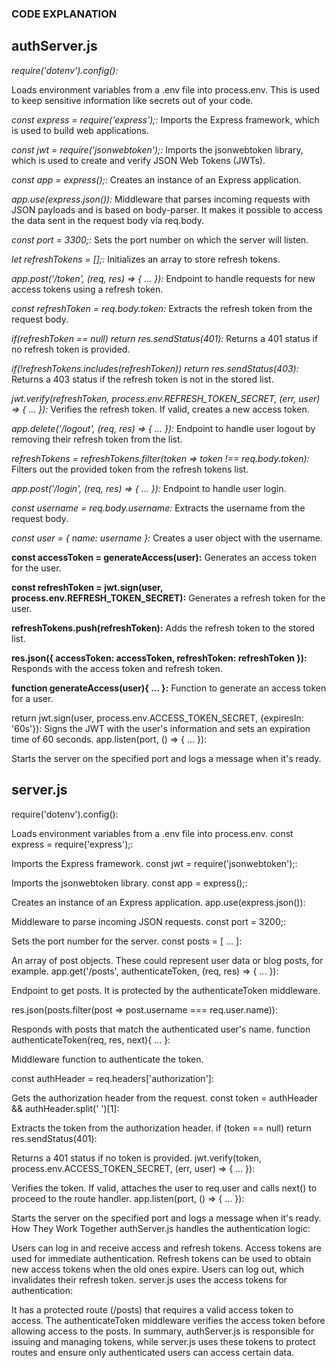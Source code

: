 ### CODE EXPLANATION

## **authServer.js**
*require('dotenv').config():*

Loads environment variables from a .env file into process.env. This is used to keep sensitive information like secrets out of your code.

*const express = require('express');:*
Imports the Express framework, which is used to build web applications.

*const jwt = require('jsonwebtoken');:*
Imports the jsonwebtoken library, which is used to create and verify JSON Web Tokens (JWTs).


*const app = express();:*
Creates an instance of an Express application.

*app.use(express.json()):*
Middleware that parses incoming requests with JSON payloads and is based on body-parser. It makes it possible to access the data sent in the request body via req.body.

*const port = 3300;:*
Sets the port number on which the server will listen.

*let refreshTokens = [];:*
Initializes an array to store refresh tokens.

*app.post('/token', (req, res) => { ... }):*
Endpoint to handle requests for new access tokens using a refresh token.

*const refreshToken = req.body.token:*
Extracts the refresh token from the request body.

*if(refreshToken == null) return res.sendStatus(401):*
Returns a 401 status if no refresh token is provided.

*if(!refreshTokens.includes(refreshToken)) return res.sendStatus(403):*
Returns a 403 status if the refresh token is not in the stored list.

*jwt.verify(refreshToken, process.env.REFRESH_TOKEN_SECRET, (err, user) => { ... }):*
Verifies the refresh token. If valid, creates a new access token.

*app.delete('/logout', (req, res) => { ... }):*
Endpoint to handle user logout by removing their refresh token from the list.

*refreshTokens = refreshTokens.filter(token => token !== req.body.token):*
Filters out the provided token from the refresh tokens list.

*app.post('/login', (req, res) => { ... }):*
Endpoint to handle user login.

*const username = req.body.username:*
Extracts the username from the request body.

*const user = { name: username }:*
Creates a user object with the username.

**const accessToken = generateAccess(user):**
Generates an access token for the user.

**const refreshToken = jwt.sign(user, process.env.REFRESH_TOKEN_SECRET):**
Generates a refresh token for the user.

**refreshTokens.push(refreshToken):**
Adds the refresh token to the stored list.

**res.json({ accessToken: accessToken, refreshToken: refreshToken }):**
Responds with the access token and refresh token.

**function generateAccess(user){ ... }:**
Function to generate an access token for a user.

return jwt.sign(user, process.env.ACCESS_TOKEN_SECRET, {expiresIn: '60s'}):
Signs the JWT with the user's information and sets an expiration time of 60 seconds.
app.listen(port, () => { ... }):

Starts the server on the specified port and logs a message when it's ready.


## **server.js**
require('dotenv').config():

Loads environment variables from a .env file into process.env.
const express = require('express');:

Imports the Express framework.
const jwt = require('jsonwebtoken');:

Imports the jsonwebtoken library.
const app = express();:

Creates an instance of an Express application.
app.use(express.json()):

Middleware to parse incoming JSON requests.
const port = 3200;:

Sets the port number for the server.
const posts = [ ... ]:

An array of post objects. These could represent user data or blog posts, for example.
app.get('/posts', authenticateToken, (req, res) => { ... }):

Endpoint to get posts. It is protected by the authenticateToken middleware.

res.json(posts.filter(post => post.username === req.user.name)):

Responds with posts that match the authenticated user's name.
function authenticateToken(req, res, next){ ... }:

Middleware function to authenticate the token.

const authHeader = req.headers['authorization']:

Gets the authorization header from the request.
const token = authHeader && authHeader.split(' ')[1]:

Extracts the token from the authorization header.
if (token == null) return res.sendStatus(401):

Returns a 401 status if no token is provided.
jwt.verify(token, process.env.ACCESS_TOKEN_SECRET, (err, user) => { ... }):

Verifies the token. If valid, attaches the user to req.user and calls next() to proceed to the route handler.
app.listen(port, () => { ... }):

Starts the server on the specified port and logs a message when it's ready.
How They Work Together
authServer.js handles the authentication logic:

Users can log in and receive access and refresh tokens.
Access tokens are used for immediate authentication.
Refresh tokens can be used to obtain new access tokens when the old ones expire.
Users can log out, which invalidates their refresh token.
server.js uses the access tokens for authentication:

It has a protected route (/posts) that requires a valid access token to access.
The authenticateToken middleware verifies the access token before allowing access to the posts.
In summary, authServer.js is responsible for issuing and managing tokens, while server.js uses these tokens to protect routes and ensure only authenticated users can access certain data.